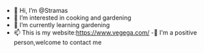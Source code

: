 - 👋 Hi, I’m @Stramas
- 👀 I’m interested in cooking and gardening
- 🌱 I’m currently learning gardening
- 📫 This is my website:https://www.vegega.com/
-🌱 I'm a positive person,welcome to contact me
